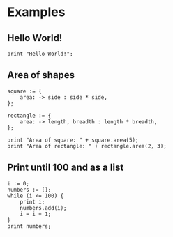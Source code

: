 # Examples

## Hello World!

```
print "Hello World!";
```

## Area of shapes

```
square := {
    area: -> side : side * side,
};

rectangle := {
    area: -> length, breadth : length * breadth,
};

print "Area of square: " + square.area(5);
print "Area of rectangle: " + rectangle.area(2, 3);
```

## Print until 100 and as a list

```
i := 0;
numbers := [];
while (i <= 100) {
    print i;
    numbers.add(i);
    i = i + 1;
}
print numbers;
```
